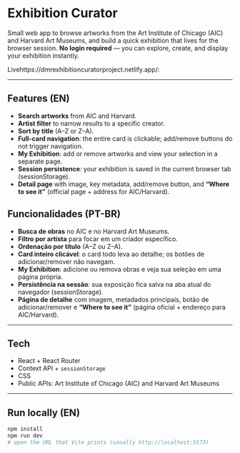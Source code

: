 # Exhibition Curator

Small web app to browse artworks from the Art Institute of Chicago (AIC) and Harvard Art Museums, and build a quick exhibition that lives for the browser session.
**No login required** — you can explore, create, and display your exhibition instantly.


Livehttps://dmrexhibitioncuratorproject.netlify.app/:

---

## Features (EN)

- **Search artworks** from AIC and Harvard.
- **Artist filter** to narrow results to a specific creator.
- **Sort by title** (A–Z or Z–A).
- **Full-card navigation**: the entire card is clickable; add/remove buttons do not trigger navigation.
- **My Exhibition**: add or remove artworks and view your selection in a separate page.
- **Session persistence**: your exhibition is saved in the current browser tab (sessionStorage).
- **Detail page** with image, key metadata, add/remove button, and **“Where to see it”** (official page + address for AIC/Harvard).

## Funcionalidades (PT-BR)

- **Busca de obras** no AIC e no Harvard Art Museums.
- **Filtro por artista** para focar em um criador específico.
- **Ordenação por título** (A–Z ou Z–A).
- **Card inteiro clicável**: o card todo leva ao detalhe; os botões de adicionar/remover não navegam.
- **My Exhibition**: adicione ou remova obras e veja sua seleção em uma página própria.
- **Persistência na sessão**: sua exposição fica salva na aba atual do navegador (sessionStorage).
- **Página de detalhe** com imagem, metadados principais, botão de adicionar/remover e **“Where to see it”** (página oficial + endereço para AIC/Harvard).

---

## Tech

- React + React Router
- Context API + `sessionStorage`
- CSS
- Public APIs: Art Institute of Chicago (AIC) and Harvard Art Museums

---

## Run locally (EN)

```bash
npm install
npm run dev
# open the URL that Vite prints (usually http://localhost:5173)
